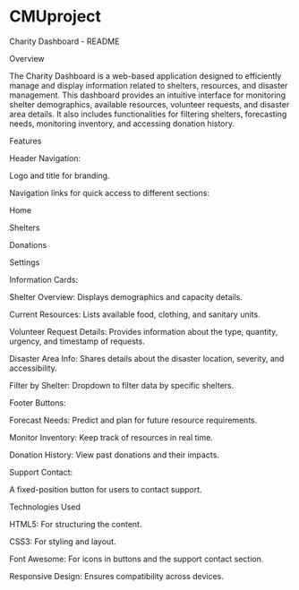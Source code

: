 # CMUproject

Charity Dashboard - README

Overview

The Charity Dashboard is a web-based application designed to efficiently manage and display information related to shelters, resources, and disaster management. This dashboard provides an intuitive interface for monitoring shelter demographics, available resources, volunteer requests, and disaster area details. It also includes functionalities for filtering shelters, forecasting needs, monitoring inventory, and accessing donation history.

Features

Header Navigation:

Logo and title for branding.

Navigation links for quick access to different sections:

Home

Shelters

Donations

Settings

Information Cards:

Shelter Overview: Displays demographics and capacity details.

Current Resources: Lists available food, clothing, and sanitary units.

Volunteer Request Details: Provides information about the type, quantity, urgency, and timestamp of requests.

Disaster Area Info: Shares details about the disaster location, severity, and accessibility.

Filter by Shelter: Dropdown to filter data by specific shelters.

Footer Buttons:

Forecast Needs: Predict and plan for future resource requirements.

Monitor Inventory: Keep track of resources in real time.

Donation History: View past donations and their impacts.

Support Contact:

A fixed-position button for users to contact support.

Technologies Used

HTML5: For structuring the content.

CSS3: For styling and layout.

Font Awesome: For icons in buttons and the support contact section.

Responsive Design: Ensures compatibility across devices.

